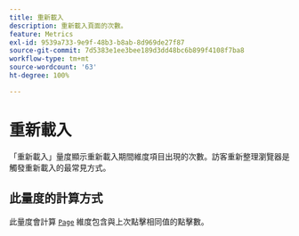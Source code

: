 ```yaml
---
title: 重新載入
description: 重新載入頁面的次數。
feature: Metrics
exl-id: 9539a733-9e9f-48b3-b8ab-8d969de27f87
source-git-commit: 7d5383e1ee3bee189d3dd48bc6b899f4108f7ba8
workflow-type: tm+mt
source-wordcount: '63'
ht-degree: 100%

---
```


# 重新載入

「重新載入」量度顯示重新載入期間維度項目出現的次數。訪客重新整理瀏覽器是觸發重新載入的最常見方式。

## 此量度的計算方式

此量度會計算 [`Page`](../dimensions/page.md) 維度包含與上次點擊相同值的點擊數。
